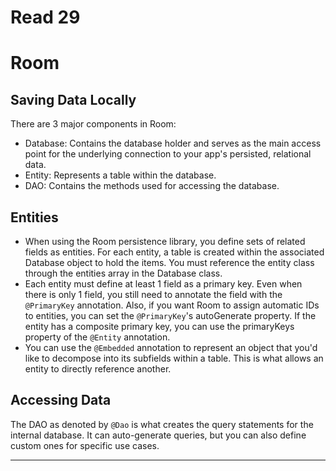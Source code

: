 # Read 29
# Room

## Saving Data Locally
There are 3 major components in Room:
- Database: Contains the database holder and serves as the main access point for the underlying connection to your app's persisted, relational data.
- Entity: Represents a table within the database.
- DAO: Contains the methods used for accessing the database.

## Entities
- When using the Room persistence library, you define sets of related fields as entities. For each entity, a table is created within the associated Database object to hold the items. You must reference the entity class through the entities array in the Database class.
- Each entity must define at least 1 field as a primary key. Even when there is only 1 field, you still need to annotate the field with the `@PrimaryKey` annotation. Also, if you want Room to assign automatic IDs to entities, you can set the `@PrimaryKey`'s autoGenerate property. If the entity has a composite primary key, you can use the primaryKeys property of the `@Entity` annotation.
- You can use the `@Embedded` annotation to represent an object that you'd like to decompose into its subfields within a table. This is what allows an entity to directly reference another.

## Accessing Data
The DAO as denoted by `@Dao` is what creates the query statements for the internal database. It can auto-generate queries, but you can also define custom ones for specific use cases.

---

